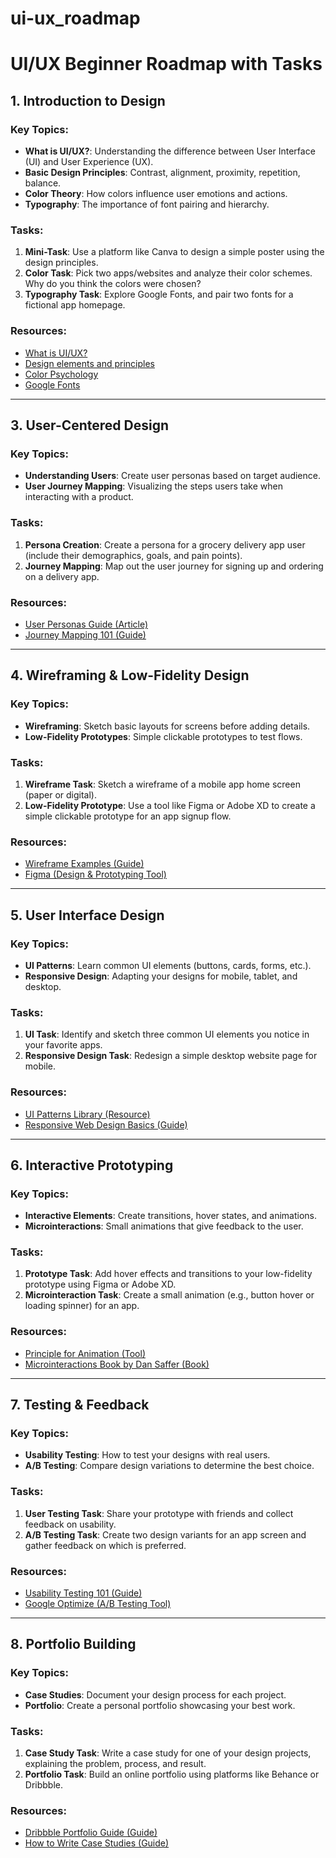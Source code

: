 # ui-ux_roadmap
# UI/UX Beginner Roadmap with Tasks

## 1. Introduction to Design
### Key Topics:
- **What is UI/UX?**: Understanding the difference between User Interface (UI) and User Experience (UX).
- **Basic Design Principles**: Contrast, alignment, proximity, repetition, balance.
- **Color Theory**: How colors influence user emotions and actions.
- **Typography**: The importance of font pairing and hierarchy.


### Tasks:
1. **Mini-Task**: Use a platform like Canva to design a simple poster using the design principles.
2. **Color Task**: Pick two apps/websites and analyze their color schemes. Why do you think the colors were chosen?
3. **Typography Task**: Explore Google Fonts, and pair two fonts for a fictional app homepage.

### Resources:
- [What is UI/UX?](https://www.figma.com/resource-library/difference-between-ui-and-ux/)
- [Design elements and principles](https://www.canva.com/learn/design-elements-principles/)
- [Color Psychology](https://bootcamp.uxdesign.cc/ux-ui-color-psychology-521cd5423527)
- [Google Fonts](https://fonts.google.com)

---

## 3. User-Centered Design
### Key Topics:
- **Understanding Users**: Create user personas based on target audience.
- **User Journey Mapping**: Visualizing the steps users take when interacting with a product.

### Tasks:
1. **Persona Creation**: Create a persona for a grocery delivery app user (include their demographics, goals, and pain points).
2. **Journey Mapping**: Map out the user journey for signing up and ordering on a delivery app.

### Resources:
- [User Personas Guide (Article)](https://www.interaction-design.org/literature/article/why-personas-are-important-in-ux-design)
- [Journey Mapping 101 (Guide)](https://www.nngroup.com/articles/customer-journey-mapping/)

---

## 4. Wireframing & Low-Fidelity Design
### Key Topics:
- **Wireframing**: Sketch basic layouts for screens before adding details.
- **Low-Fidelity Prototypes**: Simple clickable prototypes to test flows.

### Tasks:
1. **Wireframe Task**: Sketch a wireframe of a mobile app home screen (paper or digital).
2. **Low-Fidelity Prototype**: Use a tool like Figma or Adobe XD to create a simple clickable prototype for an app signup flow.

### Resources:
- [Wireframe Examples (Guide)](https://xd.adobe.com/ideas/process/wireframing/wireframes-design-process-how-create-wireframe/)
- [Figma (Design & Prototyping Tool)](https://www.figma.com)

---

## 5. User Interface Design
### Key Topics:
- **UI Patterns**: Learn common UI elements (buttons, cards, forms, etc.).
- **Responsive Design**: Adapting your designs for mobile, tablet, and desktop.

### Tasks:
1. **UI Task**: Identify and sketch three common UI elements you notice in your favorite apps.
2. **Responsive Design Task**: Redesign a simple desktop website page for mobile.

### Resources:
- [UI Patterns Library (Resource)](https://ui-patterns.com)
- [Responsive Web Design Basics (Guide)](https://developers.google.com/web/fundamentals/design-and-ux/responsive)

---

## 6. Interactive Prototyping
### Key Topics:
- **Interactive Elements**: Create transitions, hover states, and animations.
- **Microinteractions**: Small animations that give feedback to the user.

### Tasks:
1. **Prototype Task**: Add hover effects and transitions to your low-fidelity prototype using Figma or Adobe XD.
2. **Microinteraction Task**: Create a small animation (e.g., button hover or loading spinner) for an app.

### Resources:
- [Principle for Animation (Tool)](http://principleformac.com/)
- [Microinteractions Book by Dan Saffer (Book)](https://www.amazon.com/Microinteractions-Full-Color-Designing-Details/dp/1491945923)

---

## 7. Testing & Feedback
### Key Topics:
- **Usability Testing**: How to test your designs with real users.
- **A/B Testing**: Compare design variations to determine the best choice.

### Tasks:
1. **User Testing Task**: Share your prototype with friends and collect feedback on usability.
2. **A/B Testing Task**: Create two design variants for an app screen and gather feedback on which is preferred.

### Resources:
- [Usability Testing 101 (Guide)](https://www.usability.gov/how-to-and-tools/methods/usability-testing.html)
- [Google Optimize (A/B Testing Tool)](https://optimize.google.com)

---

## 8. Portfolio Building
### Key Topics:
- **Case Studies**: Document your design process for each project.
- **Portfolio**: Create a personal portfolio showcasing your best work.

### Tasks:
1. **Case Study Task**: Write a case study for one of your design projects, explaining the problem, process, and result.
2. **Portfolio Task**: Build an online portfolio using platforms like Behance or Dribbble.

### Resources:
- [Dribbble Portfolio Guide (Guide)](https://dribbble.com/resources/how-to-get-featured-on-dribbble)
- [How to Write Case Studies (Guide)](https://www.interaction-design.org/literature/article/how-to-create-ux-case-studies)

